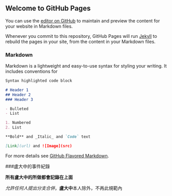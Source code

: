## Welcome to GitHub Pages

You can use the [editor on GitHub](https://github.com/Noyryk/slite/edit/master/README.md) to maintain and preview the content for your website in Markdown files.

Whenever you commit to this repository, GitHub Pages will run [Jekyll](https://jekyllrb.com/) to rebuild the pages in your site, from the content in your Markdown files.

### Markdown

Markdown is a lightweight and easy-to-use syntax for styling your writing. It includes conventions for

```markdown
Syntax highlighted code block

# Header 1
## Header 2
### Header 3

- Bulleted
- List

1. Numbered
2. List

**Bold** and _Italic_ and `Code` text

[Link](url) and ![Image](src)
```

For more details see [GitHub Flavored Markdown](https://guides.github.com/features/mastering-markdown/).

###盧大中的事件紀錄

**所有盧大中的所做都會記錄在上面**

_允許任何人提出分支合併_，**盧大中**本人除外，不再此規範內

